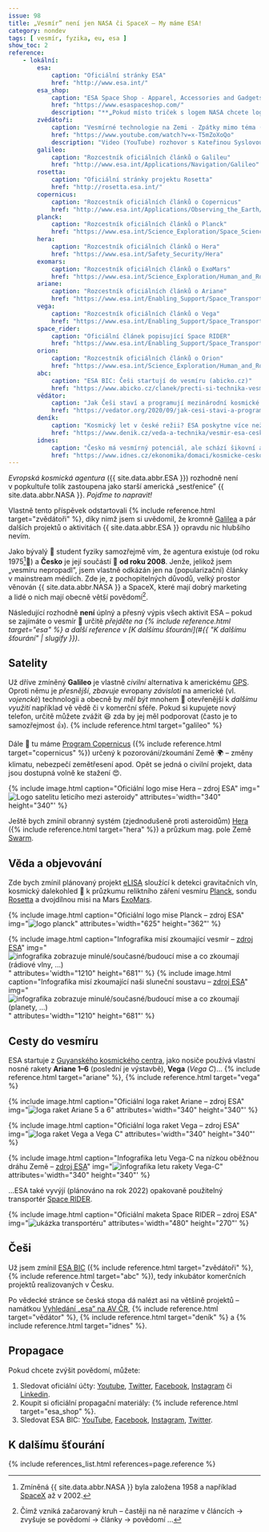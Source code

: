 ```yaml
---
issue: 98
title: „Vesmír” není jen NASA či SpaceX – My máme ESA!
category: nondev
tags: [ vesmír, fyzika, eu, esa ]
show_toc: 2
reference:
    - lokální:
        esa:
            caption: "Oficiální stránky ESA"
            href: "http://www.esa.int/"
        esa_shop:
            caption: "ESA Space Shop - Apparel, Accessories and Gadgets ESA Branded"
            href: "https://www.esaspaceshop.com/"
            description: "**„Pokud místo triček s logem NASA chcete logo skutečné vesmírné agentury”** :smile::joy:"
        zvědátoři:
            caption: "Vesmírné technologie na Zemi - Zpátky mimo téma (feat. Kateřina Syslová)"
            href: "https://www.youtube.com/watch?v=x-T5mZoXoQo"
            description: "Video (YouTube) rozhovor s Kateřinou Syslovou z [ESA BIC](https://www.esa-bic.cz/) – „moderátoři”: [Zvědátoři](https://www.youtube.com/channel/UCjCUIQbZi3JSfANE6tyCCog)"
        galileo:
            caption: "Rozcestník oficiálních článků o Galileu"
            href: "http://www.esa.int/Applications/Navigation/Galileo"
        rosetta:
            caption: "Oficiální stránky projektu Rosetta"
            href: "http://rosetta.esa.int/"
        copernicus:
            caption: "Rozcestník oficiálních článků o Copernicus"
            href: "http://www.esa.int/Applications/Observing_the_Earth/Copernicus"
        planck:
            caption: "Rozcestník oficiálních článků o Planck"
            href: "https://www.esa.int/Science_Exploration/Space_Science/Planck"
        hera:
            caption: "Rozcestník oficiálních článků o Hera"
            href: "https://www.esa.int/Safety_Security/Hera"
        exomars:
            caption: "Rozcestník oficiálních článků o ExoMars"
            href: "https://www.esa.int/Science_Exploration/Human_and_Robotic_Exploration/Exploration/ExoMars"
        ariane:
            caption: "Rozcestník oficiálních článků o Ariane"
            href: "https://www.esa.int/Enabling_Support/Space_Transportation/Ariane"
        vega:
            caption: "Rozcestník oficiálních článků o Vega"
            href: "https://www.esa.int/Enabling_Support/Space_Transportation/Vega"
        space_rider:
            caption: "Oficiální článek popisující Space RIDER"
            href: "https://www.esa.int/Enabling_Support/Space_Transportation/Space_Rider_Europe_s_reusable_space_transport_system"
        orion:
            caption: "Rozcestník oficiálních článků o Orion"
            href: "https://www.esa.int/Science_Exploration/Human_and_Robotic_Exploration/Orion"
        abc:
            caption: "ESA BIC: Češi startují do vesmíru (abicko.cz)"
            href: "https://www.abicko.cz/clanek/precti-si-technika-vesmir/24944/esa-bic-cesi-startuji-do-vesmiru.html"
        vědátor:
            caption: "Jak Češi staví a programují mezinárodní kosmické sondy?"
            href: "https://vedator.org/2020/09/jak-cesi-stavi-a-programuji-mezinarodni-kosmicke-sondy/"
        deník:
            caption: "Kosmický let v české režii? ESA poskytne více než miliardu na vesmírný projekt"
            href: "https://www.denik.cz/veda-a-technika/vesmir-esa-cesko-projekt-20201009.html"
        idnes:
            caption: "Česko má vesmírný potenciál, ale schází šikovní absolventi a dodavatelé"
            href: "https://www.idnes.cz/ekonomika/domaci/kosmicke-cesko-kosmicky-prumysl-budoucnost-vesmirna-mise.A200805_154322_ekonomika_kou"
---
```


*Evropská kosmická agentura* ({{ site.data.abbr.ESA }}) rozhodně není v popkultuře tolik zastoupena jako starší americká „sestřenice” {{ site.data.abbr.NASA }}. *Pojďme to napravit!*

<!--more-->

Vlastně tento příspěvek odstartovali {% include reference.html target="zvědátoři" %}, díky nimž jsem si uvědomil, že kromně [Galilea](https://cs.wikipedia.org/wiki/Galileo_(naviga%C4%8Dn%C3%AD_syst%C3%A9m) "Článek o navigačním systému Galileo na Wikipedii") a pár dalších projektů o aktivitách {{ site.data.abbr.ESA }} opravdu nic hlubšího nevím.

Jako bývalý :raising_hand: student fyziky samozřejmě vím, že agentura existuje (od roku 1975[^rok_nasa]:tada:) a **Česko** je její součástí :muscle: **od roku 2008**. Jenže, jelikož jsem „vesmíru nepropadl”, jsem vlastně odkázán jen na (popularizační) články v mainstream médiích. Zde je, z pochopitelných důvodů, velký prostor věnován {{ site.data.abbr.NASA }} a SpaceX, které mají dobrý marketing a lidé o nich mají obecně větší povědomí[^nasa_povedomi].

Následující rozhodně **není** úplný a přesný výpis všech aktivit ESA – pokud se zajímáte o vesmír :rocket: určitě *přejděte na {% include reference.html target="esa" %} a další reference v [K dalšímu šťourání](#{{ "K dalšímu šťourání" | slugify }})*.

## Satelity
Už dříve zmíněný **Galileo** je vlastně *civilní* alternativa k americkému [GPS](https://cs.wikipedia.org/wiki/GPS "Wikipedie"). Oproti němu je *přesnější*, *zbavuje* evropany *závisloti* na americké (vl. *vojencké*) technologii a obecně by *měl být* mnohem :pray: otevřenější k *dalšímu využití* například vě vědě či v komerční sféře. Pokud si kupujete nový telefon, určitě můžete zvážit :satisfied: zda by jej měl podporovat (často je to samozřejmost :+1:). {% include reference.html target="galileo" %}

Dále :satellite: tu máme [Program Copernicus](https://cs.wikipedia.org/wiki/Program_Copernicus "Wikipedie") ({% include reference.html target="copernicus" %}) určený k pozorování/zkoumání Země :earth_africa: – změny klimatu, nebezpečí zemětřesení apod. Opět se jedná o civilní projekt, data jsou dostupná volně ke stažení :heart_eyes:.

{% include image.html
    caption="Oficiální logo mise Hera – zdroj ESA"
    img="![Logo satelitu leticího mezi asteroidy](http://www.esa.int/var/esa/storage/images/esa_multimedia/images/2019/05/hera_mission_logo/19376638-1-eng-GB/Hera_mission_logo_pillars.jpg)"
    attributes='width="340" height="340"'
%}

Ještě bych zmínil obranný systém (zjednodušeně proti asteroidům) [Hera](https://www.esa.int/Safety_Security/Hera) ({% include reference.html target="hera" %}) a průzkum mag. pole Země [Swarm](https://cs.wikipedia.org/wiki/Swarm "Wikipedie").

## Věda a objevování
Zde bych zmínil plánovaný projekt [eLISA](https://cs.wikipedia.org/wiki/Evolved_Laser_Interferometer_Space_Antenna) sloužící k detekci gravitačních vln, kosmický dalekohled :telescope: k průzkumu reliktního záření vesmíru [Planck](https://cs.wikipedia.org/wiki/Planck_(dru%C5%BEice) "Wikipedie"), sondu [Rosetta](https://cs.wikipedia.org/wiki/Rosetta_(sonda) "Wikipedie") a dvojdílnou misi na Mars [ExoMars](https://cs.wikipedia.org/wiki/ExoMars "Wikipedia").

{% include image.html
    caption="Oficiální logo mise Planck – zdroj ESA"
    img="![logo planck](https://cdn.sci.esa.int/documents/34222/35279/1567214367972-Planck_mission_logo_625.jpg)"
    attributes='width="625" height="362"'
%}

{% include image.html
    caption="Infografika misí zkoumající vesmír – [zdroj ESA](https://www.esa.int/ESA_Multimedia/Images/2019/02/ESA_s_fleet_of_cosmic_observers)"
    img="![infografika zobrazuje minulé/současné/budoucí mise a co zkoumají (rádiové vlny, …)](https://www.esa.int/var/esa/storage/images/esa_multimedia/images/2019/02/esa_s_fleet_of_cosmic_observers/19227762-7-eng-GB/ESA_s_fleet_of_cosmic_observers_pillars.jpg)"
    attributes='width="1210" height="681"'
%}
{% include image.html
    caption="Infografika misí zkoumající naši sluneční soustavu – [zdroj ESA](https://www.esa.int/ESA_Multimedia/Images/2019/02/ESA_s_fleet_of_Solar_System_explorers)"
    img="![infografika zobrazuje minulé/současné/budoucí mise a co zkoumají (planety, …)](https://www.esa.int/var/esa/storage/images/esa_multimedia/images/2019/02/esa_s_fleet_of_solar_system_explorers/19227799-7-eng-GB/ESA_s_fleet_of_Solar_System_explorers_pillars.jpg)"
    attributes='width="1210" height="681"'
%}

## Cesty do vesmíru
ESA startuje z [Guyanského kosmického centra](https://cs.wikipedia.org/wiki/Guyansk%C3%A9_kosmick%C3%A9_centrum "Wikipedie"), jako nosiče používá vlastní nosné rakety **Ariane 1–6** (poslední je výstavbě), **Vega** (*Vega C*)… {% include reference.html target="ariane" %}, {% include reference.html target="vega" %}

{% include image.html
    caption="Oficiální loga raket Ariane – zdroj ESA"
    img="![loga raket Ariane 5 a 6](https://www.esa.int/var/esa/storage/images/enabling_support/space_transportation/ariane/22007850-7-eng-GB/Ariane_pillars.jpg)"
    attributes='width="340" height="340"'
%}

{% include image.html
    caption="Oficiální loga raket Vega – zdroj ESA"
    img="![loga raket Vega a Vega C](https://www.esa.int/var/esa/storage/images/enabling_support/space_transportation/vega/21931187-15-eng-GB/Vega_pillars.jpg)"
    attributes='width="340" height="340"'
%}

{% include image.html
    caption="Infografika letu Vega-C na nízkou oběžnou dráhu Země – [zdroj ESA](https://www.esa.int/Enabling_Support/Space_Transportation/Launch_vehicles/Vega-C)"
    img="![infografika letu rakety Vega-C](https://www.esa.int/var/esa/storage/images/esa_multimedia/images/2019/05/vega-c_features/19420921-1-eng-GB/Vega-C_features_pillars.jpg)"
    attributes='width="340" height="340"'
%}

…ESA také vyvýjí (plánováno na rok 2022) opakovaně použitelný transportér [Space RIDER](https://en.wikipedia.org/wiki/Space_Rider "Wikipedia").

{% include image.html
    caption="Oficiální maketa Space RIDER – zdroj ESA"
    img="![ukázka transportéru](https://www.esa.int/var/esa/storage/images/esa_multimedia/images/2020/11/space_rider2/22295899-2-eng-GB/Space_Rider_pillars.jpg)"
    attributes='width="480" height="270"'
%}

## Češi
Už jsem zmínil [ESA BIC](https://www.esa-bic.cz/) ({% include reference.html target="zvědátoři" %}, {% include reference.html target="abc" %}), tedy inkubátor komerčních projektů realizovaných v Česku.

Po vědecké stránce se česká stopa dá nalézt asi na většině projektů – namátkou [Vyhledání „esa” na AV ČR](https://www.avcr.cz/cs/vyhledavani/index.html?query=esa), {% include reference.html target="vědátor" %}, {% include reference.html target="deník" %} a {% include reference.html target="idnes" %}.

## Propagace
Pokud chcete zvýšit povědomí, můžete:
1. Sledovat oficiální účty: [Youtube](https://www.youtube.com/user/ESA), [Twitter](https://twitter.com/esa), [Facebook](https://www.facebook.com/EuropeanSpaceAgency), [Instagram](https://www.instagram.com/europeanspaceagency/) či [Linkedin](https://www.linkedin.com/company/european-space-agency/).
1. Koupit si oficiální propagační materiály: {% include reference.html target="esa_shop" %}.
1. Sledovat ESA BIC: [YouTube](https://www.youtube.com/channel/UCBen-XtonNqSPDE0PrrN2QA), [Facebook](https://www.facebook.com/ESABICPrague/?hc_ref=ARR2X-FY4fwYghuVlvW8O_0FtPaXRwYBX72UTP2Lf5p-dzlnrehsVJCtOzHuFzLqga0&fref=nf&__xts__[0]=68.ARBEI3KTGVfKLoDfOOQZqwfpI50ZF9K0qLg_XGjHJxyhsJt91kikIBFz-48-kbvqYr7xi6bw-kyTcbsUB_67VLlDNE83kxM0NbAKMC0qMjPsjSX8cdNgdmsr2VGzsdiqfAwM6kB0WVa0ydInzN4_NrKv6Rz5dhHuNbn1iLIkcV7dwp2aVlofrOP8w_fMOI6RdhNGAifxxASuFIFLrjaDp0rTYKCiv_YO7dGkYVKmN0jQ9dg4JVIMiYBXG8qitTyBCJHlEbM9v9NbYNffOYrJqpfXOo8UbQIRqGCV_7j6Y9quM3nc8KsbiH8LLHS4hBaSYgwO64rA8L_-Su1C48fxGSRRQg), [Instagram](https://www.instagram.com/esabicprague/), [Twitter](https://twitter.com/ESABICPrague).

## K dalšímu šťourání
{% include references_list.html references=page.reference %}

[^rok_nasa]: Zmíněná {{ site.data.abbr.NASA }} byla založena 1958 a například [SpaceX](https://cs.wikipedia.org/wiki/SpaceX#Historie "Wikipedie") až v 2002.
[^nasa_povedomi]: Čímž vzniká začarovaný kruh ­– častěji na ně narazíme v článcích → zvyšuje se povědomí → články → povědomí …